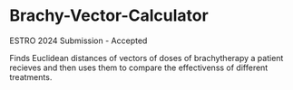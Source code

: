 # Brachy-Vector-Calculator
ESTRO 2024 Submission - Accepted

Finds Euclidean distances of vectors of doses of brachytherapy a patient recieves and then uses them to compare the effectivenss of different treatments.
